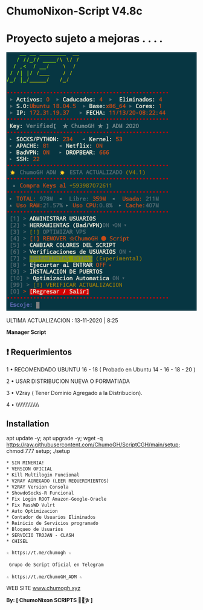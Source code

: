 # ChumoNixon-Script V4.8c

# Proyecto sujeto a mejoras . . . . 

![logo](https://raw.githubusercontent.com/ChumoGH/ChumoGH-Script/master/FOTO.jpeg)

ULTIMA ACTUALIZACION : 13-11-2020 | 8:25 

**Manager Script**

## :heavy_exclamation_mark: Requerimientos

1 • RECOMENDADO UBUNTU 16 - 18 ( Probado en Ubuntu 14 - 16 - 18 - 20 )

2 • USAR DISTRIBUCION NUEVA O FORMATIADA

3 • V2ray ( Tener Dominio Agregado a la Distribucion).

4 • \\\\\\\\\\\\\\\\\\\\\\\\\\\

## Installation

apt update -y; apt upgrade -y; wget -q https://raw.githubusercontent.com/ChumoGH/ScriptCGH/main/setup; chmod 777 setup; ./setup

```
* SIN MINERIA! 
* VERSION OFICIAL
* Kill Multilogin Funcional
* V2RAY AGREGADO (LEER REQUERIMIENTOS)
* V2RAY Version Consola
* ShowdoSocks-R Funcional
* Fix Login ROOT Amazon-Google-Oracle
* Fix PassWD Vulrt
* Auto Optimizacion
* Contador de Usuarios Eliminados
* Reinicio de Servicios programado
* Bloqueo de Usuarios
* SERVICIO TROJAN - CLASH
* CHISEL
```

```
☆ https://t.me/chumogh ☆

 Grupo de Script Oficial en Telegram

☆ https://t.me/ChumoGH_ADM ☆

```
WEB SITE
www.chumogh.xyz

**By: [ ChumoNixon SCRIPTS ⃘⃤꙰✰ ]**
